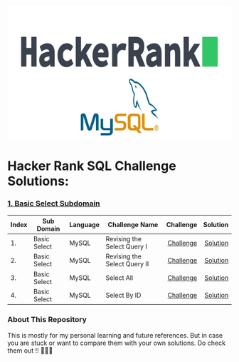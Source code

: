 
<p align="center"><img width="700" height="300" src="https://github.com/adarsh2104/journey-to-hackerank-SQL-gold-badge/blob/main/SQl-HR.jpg" href="https://www.hackerrank.com/adarsh_2104"></img></p>

# Hacker Rank SQL Challenge Solutions:
### [1. Basic Select Subdomain](https://github.com/adarsh2104/journey-to-hackerank-SQL-gold-badge/tree/main/1.%20Basic%20Select)
| Index | Sub Domain        | Language          | Challenge Name                          | Challenge      | Solution  | 
| ------| ----------------- | ----------------- |-------------------------                | ----------:    | ----------:|
| 1.    | Basic Select      | MySQL             | Revising the Select Query I             | [Challenge](https://www.hackerrank.com/challenges/revising-the-select-query)  | [Solution](https://github.com/adarsh2104/journey-to-hackerank-SQL-gold-badge/blob/main/1.%20Basic%20Select/1.%20Revising%20the%20Select%20Query%20I.sql)  |
| 2.    | Basic Select      | MySQL             | Revising the Select Query II            | [Challenge](https://www.hackerrank.com/challenges/revising-the-select-query-2/problem)  | [Solution](https://github.com/adarsh2104/journey-to-hackerank-SQL-gold-badge/blob/main/1.%20Basic%20Select/2.%20Revising%20the%20Select%20Query%20II.sql)  |
| 3.    | Basic Select      | MySQL             | Select All                              | [Challenge](https://www.hackerrank.com/challenges/select-all-sql)  | [Solution](https://github.com/adarsh2104/journey-to-hackerank-SQL-gold-badge/blob/main/1.%20Basic%20Select/3.%20Select%20All.sql)  |
| 4.    | Basic Select      | MySQL             | Select By ID                            | [Challenge](https://www.hackerrank.com/challenges/select-by-id)  | [Solution](https://github.com/adarsh2104/journey-to-hackerank-SQL-gold-badge/blob/main/1.%20Basic%20Select/4.%20Select%20By%20ID.sql)  |



### About This Repository
This is mostly for my personal learning and future references. But in case you are stuck or want to compare them with your own solutions. Do check them out !! :star2::star2::star2:

